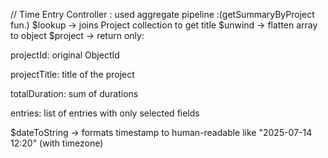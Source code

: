 // Time Entry Controller : used aggregate pipeline :(getSummaryByProject fun.)
$lookup → joins Project collection to get title
 $unwind → flatten array to object
 $project → return only:

projectId: original ObjectId

projectTitle: title of the project

totalDuration: sum of durations

entries: list of entries with only selected fields

$dateToString → formats timestamp to human-readable like "2025-07-14 12:20" (with timezone)